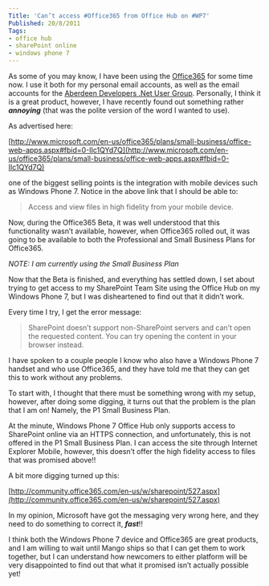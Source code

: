 ```yaml
---
Title: 'Can’t access #Office365 from Office Hub on #WP7'
Published: 20/8/2011
Tags:
- office hub
- sharePoint online
- windows phone 7
---
```


As some of you may know, I have been using the [Office365](http://www.gep13.co.uk/blog/configure-dns-settings-for-office-365) for some time now. I use it both for my personal email accounts, as well as the email accounts for the [Aberdeen Developers .Net User Group](http://www.aberdeendevelopers.co.uk/). Personally, I think it is a great product, however, I have recently found out something rather _**annoying**_ (that was the polite version of the word I wanted to use).

As advertised here:

[http://www.microsoft.com/en-us/office365/plans/small-business/office-web-apps.aspx#fbid=0-IIc1QYd7Q](http://www.microsoft.com/en-us/office365/plans/small-business/office-web-apps.aspx#fbid=0-IIc1QYd7Q)

one of the biggest selling points is the integration with mobile devices such as Windows Phone 7. Notice in the above link that I should be able to:


> Access and view files in high fidelity from your mobile device.

Now, during the Office365 Beta, it was well understood that this functionality wasn’t available, however, when Office365 rolled out, it was going to be available to both the Professional and Small Business Plans for Office365.

_NOTE: I am currently using the Small Business Plan_

Now that the Beta is finished, and everything has settled down, I set about trying to get access to my SharePoint Team Site using the Office Hub on my Windows Phone 7, but I was disheartened to find out that it didn’t work.

Every time I try, I get the error message:

> SharePoint doesn’t support non-SharePoint servers and can’t open the requested content. You can try opening the content in your browser instead.

I have spoken to a couple people I know who also have a Windows Phone 7 handset and who use Office365, and they have told me that they can get this to work without any problems.

To start with, I thought that there must be something wrong with my setup, however, after doing some digging, it turns out that the problem is the plan that I am on! Namely, the P1 Small Business Plan.

At the minute, Windows Phone 7 Office Hub only supports access to SharePoint online via an HTTPS connection, and unfortunately, this is not offered in the P1 Small Business Plan. I can access the site through Internet Explorer Mobile, however, this doesn’t offer the high fidelity access to files that was promised above!!

A bit more digging turned up this:

[http://community.office365.com/en-us/w/sharepoint/527.aspx](http://community.office365.com/en-us/w/sharepoint/527.aspx)

In my opinion, Microsoft have got the messaging very wrong here, and they need to do something to correct it, _**fast**_!!

I think both the Windows Phone 7 device and Office365 are great products, and I am willing to wait until Mango ships so that I can get them to work together, but I can understand how newcomers to either platform will be very disappointed to find out that what it promised isn’t actually possible yet!
